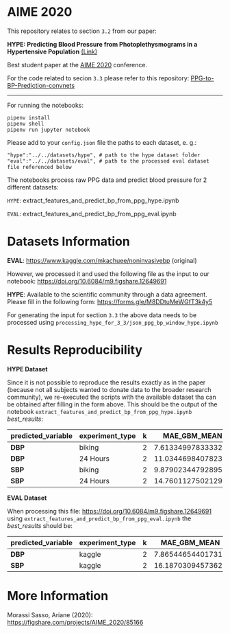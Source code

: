 # AIME 2020

This repository relates to section `3.2` from our paper:

**HYPE: Predicting Blood Pressure from Photoplethysmograms in a Hypertensive Population** [(Link)](https://link.springer.com/chapter/10.1007/978-3-030-59137-3_29)

Best student paper at the [AIME 2020](https://arianesasso.me/2020/08/12/aime-2020/) conference.

For the code related to secion `3.3` please refer to this repository: [PPG-to-BP-Prediction-convnets](https://github.com/suparno89/PPG-to-BP-Prediction-convnets)

----
For running the notebooks:

```
pipenv install
pipenv shell
pipenv run jupyter notebook
```

Please add to your `config.json` file the paths to each dataset, e. g.:

```
"hype":"../../datasets/hype", # path to the hype dataset folder
"eval":"../../datasets/eval", # path to the processed eval dataset file referenced below
```

The notebooks process raw PPG data and predict blood pressure for 2 different datasets:

`HYPE`: extract_features_and_predict_bp_from_ppg_hype.ipynb

`EVAL`: extract_features_and_predict_bp_from_ppg_eval.ipynb

# Datasets Information

**EVAL**: https://www.kaggle.com/mkachuee/noninvasivebp (original)

However, we processed it and used the following file as the input to our notebook: https://doi.org/10.6084/m9.figshare.12649691


**HYPE**: Available to the scientific community through a data agreement. Please
fill in the following form: https://forms.gle/M8DDtuMeWGfT3k4y5

For generating the input for section `3.3` the above data needs to be processed
using `processing_hype_for_3_3/json_ppg_bp_window_hype.ipynb`

# Results Reproducibility

**HYPE Dataset**

Since it is not possible to reproduce the results exactly as in the paper (because not all subjects wanted to donate data to the broader research community), we re-executed the scripts with the available dataset tha can be obtained after filling in the form above. This should be the output of the notebook `extract_features_and_predict_bp_from_ppg_hype.ipynb` *best_results*:

| **predicted\_variable** | **experiment\_type** | **k** | **MAE\_GBM\_MEAN** | **MAE\_GBM\_STD** | **MAE\_LGBM\_MEAN** | **MAE\_LGBM\_STD** | **MAE\_RF\_MEAN**  | **MAE\_RF\_STD**   | **MAE\_LR\_MEAN**  | **MAE\_LR\_STD**   | **MAE\_DUMMY\_MEAN** | **MAE\_DUMMY\_STD** |
| ----------------------- | -------------------- | ----- | ------------------ | ----------------- | ------------------- | ------------------ | ------------------ | ------------------ | ------------------ | ------------------ | -------------------- | ------------------- |
| **DBP**                 | biking               | 2     | 7.613349978333324  | 3.106239967730272 | 7.360168155954208   | 2.117581898310436  | 8.061667542016806  | 3.3161004994965704 | 6.521003366875357  | 2.5584947009158774 | 7.506030701754385    | 2.05878506653711    |
| **DBP**                 | 24 Hours             | 2     | 11.0344698407823   | 2.445440419148344 | 10.744885158613748  | 2.243951294097582  | 10.790160681378364 | 2.109163817347919  | 12.093416128392777 | 3.038191731934865  | 11.806660613038815   | 3.5723128979166106  |
| **SBP**                 | biking               | 2     | 9.879023447928953  | 1.662372428004632 | 9.513003095975233   | 0.7133487048013492 | 9.461666666666668  | 1.384995487357271  | 9.689095624747068  | 1.734356132739077  | 9.513003095975233    | 0.7133487048013492  |
| **SBP**                 | 24 Hours             | 2     | 14.760112750212937 | 4.268165375156772 | 14.869205297071844  | 4.351786287295664  | 15.468070025013558 | 4.078999099212703  | 15.664020493627312 | 4.623100877961526  | 15.435089876989352   | 4.161358479573512   |

**EVAL Dataset**

When processing this file: https://doi.org/10.6084/m9.figshare.12649691 using `extract_features_and_predict_bp_from_ppg_eval.ipynb` the *best_results* should be:

| **predicted\_variable** | **experiment\_type** | **k** | **MAE\_GBM\_MEAN** | **MAE\_GBM\_STD** | **MAE\_LGBM\_MEAN** | **MAE\_LGBM\_STD** | **MAE\_RF\_MEAN**  | **MAE\_RF\_STD**  | **MAE\_LR\_MEAN**  | **MAE\_LR\_STD**   | **MAE\_DUMMY\_MEAN** | **MAE\_DUMMY\_STD** |
| ----------------------- | -------------------- | ----- | ------------------ | ----------------- | ------------------- | ------------------ | ------------------ | ----------------- | ------------------ | ------------------ | -------------------- | ------------------- |
| **DBP**                 | kaggle               | 2     | 7.865446544017316  | 2.267393274853124 | 7.57220318998406    | 2.3845234314216945 | 7.644171242199798  | 2.489483420588713 | 7.871258403903799  | 2.0669919349077728 | 7.664836489656983    | 2.184583329953216   |
| **SBP**                 | kaggle               | 2     | 16.18703094573625  | 4.355064754562451 | 16.005655885115857  | 4.625746788262742  | 16.745896699769194 | 4.784200038452515 | 16.707034825286065 | 4.32198051974363   | 15.54764126683809    | 4.9577070660961455  |

# More Information

Morassi Sasso, Ariane (2020): https://figshare.com/projects/AIME_2020/85166
